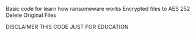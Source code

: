 Basic code for learn how ransomeware works
Encrypted files to AES 252
Delete Original Files

DISCLAIMER THIS CODE JUST FOR EDUCATION
